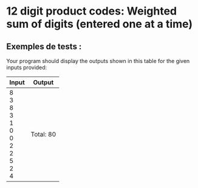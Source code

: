 # 12 digit product codes: Weighted sum of digits (entered one at a time)

## Exemples de tests :

Your program should display the outputs shown in this table for the given inputs provided:

| Input                                                                                                                      | Output    |
| -------------------------------------------------------------------------------------------------------------------------- | --------- |
| 8<br>3<br>8<br>3<br>1<br>0<br>0<br>2<br>2<br>5<br>2<br>4 | Total: 80 |
